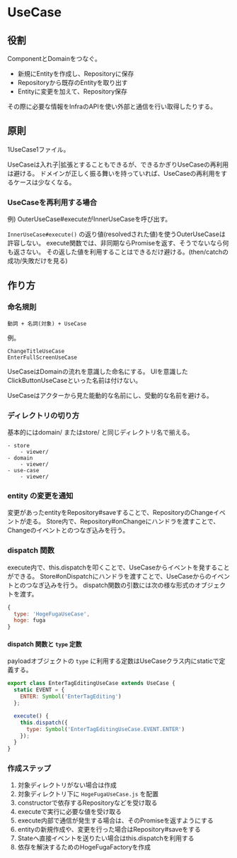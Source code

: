 # UseCase

## 役割
ComponentとDomainをつなぐ。

- 新規にEntityを作成し、Repositoryに保存
- Repositoryから既存のEntityを取り出す
- Entityに変更を加えて、Repository保存

その際に必要な情報をInfraのAPIを使い外部と通信を行い取得したりする。

## 原則

1UseCase1ファイル。

UseCaseは入れ子|拡張とすることもできるが、できるかぎりUseCaseの再利用は避ける。
ドメインが正しく振る舞いを持っていれば、UseCaseの再利用をするケースは少なくなる。

### UseCaseを再利用する場合

例) OuterUseCase#executeがInnerUseCaseを呼び出す。

`InnerUseCase#execute()` の返り値(resolvedされた値)を使うOuterUseCaseは許容しない。
execute関数では、非同期ならPromiseを返す、そうでないなら何も返さない。
その返した値を利用することはできるだけ避ける。(then/catchの成功/失敗だけを見る)

## 作り方

### 命名規則
```
動詞 + 名詞(対象) + UseCase
```
例。
```
ChangeTitleUseCase
EnterFullScreenUseCase
```

UseCaseはDomainの流れを意識した命名にする。
UIを意識したClickButtonUseCaseといった名前は付けない。

UseCaseはアクターから見た能動的な名前にし、受動的な名前を避ける。

### ディレクトリの切り方
基本的にはdomain/ またはstore/ と同じディレクトリ名で揃える。

```
- store
    - viewer/
- domain
    - viewer/
- use-case
    - viewer/
```

### entity の変更を通知
変更があったentityをRepository#saveすることで、RepositoryのChangeイベントが走る。
Store内で、Repository#onChangeにハンドラを渡すことで、Changeのイベントとのつなぎ込みを行う。

### dispatch 関数
execute内で、this.dispatchを叩くことで、UseCaseからイベントを発することができる。
Store#onDispatchにハンドラを渡すことで、UseCaseからのイベントとのつなぎ込みを行う。
dispatch関数の引数には次の様な形式のオブジェクトを渡す。

```js
{
  type: 'HogeFugaUseCase',
  hoge: fuga
}
```

#### dispatch 関数と `type` 定数
payloadオブジェクトの `type` に利用する定数はUseCaseクラス内にstaticで定義する。

```js
export class EnterTagEditingUseCase extends UseCase {
  static EVENT = {
    ENTER: Symbol('EnterTagEditing')
  };

  execute() {
    this.dispatch({
      type: Symbol('EnterTagEditingUseCase.EVENT.ENTER')
    });
  }
}
```

### 作成ステップ
1. 対象ディレクトリがない場合は作成
1. 対象ディレクトリ下に `HogeFugaUseCase.js` を配置
1. constructorで依存するRepositoryなどを受け取る
1. executeで実行に必要な値を受け取る
1. execute内部で通信が発生する場合は、そのPromiseを返すようにする
1. entityの新規作成や、変更を行った場合はRepository#saveをする
1. Stateへ直接イベントを送りたい場合はthis.dispatchを利用する
1. 依存を解決するためのHogeFugaFactoryを作成
